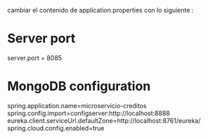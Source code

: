 cambiar el contenido de application.properties con lo siguiente :


# Server port
server.port = 8085

# MongoDB configuration
spring.application.name=microservicio-creditos
spring.config.import=configserver:http://localhost:8888
eureka.client.serviceUrl.defaultZone=http://localhost:8761/eureka/
spring.cloud.config.enabled=true
